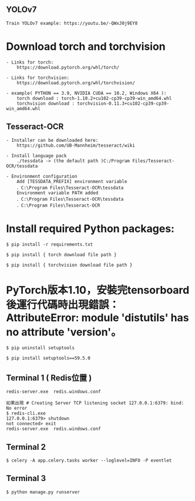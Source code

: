 ## YOLOv7
    Train YOLOv7 example: https://youtu.be/-QWxJ0j9EY8


# Download torch and torchvision

    - Links for torch:
        https://download.pytorch.org/whl/torch/

    - Links for torchvision:
        https://download.pytorch.org/whl/torchvision/

    - example( PYTHON == 3.9, NVIDIA CUDA == 10.2, Windows X64 ):
        torch download : torch-1.10.2+cu102-cp39-cp39-win_amd64.whl
        torchvision download : torchvision-0.11.3+cu102-cp39-cp39-win_amd64.whl


## Tesseract-OCR
    - Installer can be downloaded here:
        https://github.com/UB-Mannheim/tesseract/wiki

    - Install language pack
        ./tessdata -> (the default path )C:/Program Files/Tesseract-OCR/tessdata

    - Environment configuration
        Add [TESSDATA_PREFIX] environment variable
        ．C:\Program Files\Tesseract-OCR\tessdata
        Environment variable PATH added
        ．C:\Program Files\Tesseract-OCR\tessdata
        ．C:\Program Files\Tesseract-OCR

# Install required Python packages:

    $ pip install -r requirements.txt

    $ pip install { torch download file path }

    $ pip install { torchvision download file path }


# PyTorch版本1.10，安裝完tensorboard後運行代碼時出現錯誤：AttributeError: module 'distutils' has no attribute 'version'。

    $ pip uninstall setuptools

    $ pip install setuptools==59.5.0



## Terminal 1 ( Redis位置 )

    redis-server.exe  redis.windows.conf

    如果出現 # Creating Server TCP listening socket 127.0.0.1:6379: bind: No error
    $ redis-cli.exe
    127.0.0.1:6379> shutdown
    not connected> exit
    redis-server.exe  redis.windows.conf

## Terminal 2

    $ celery -A app.celery.tasks worker --loglevel=INFO -P eventlet

## Terminal 3

    $ python manage.py runserver
